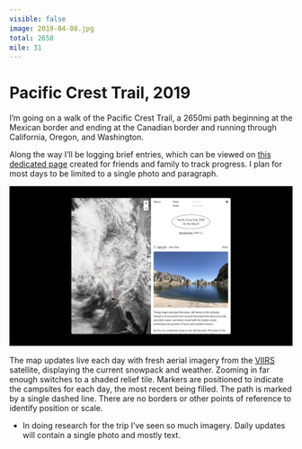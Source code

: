 ```yaml
---
visible: false
image: 2019-04-08.jpg
total: 2650
mile: 31
---
```


# Pacific Crest Trail, 2019

I’m going on a walk of the Pacific Crest Trail, a 2650mi path beginning at the Mexican border and ending at the Canadian border and running through California, Oregon, and Washington.

Along the way I’ll be logging brief entries, which can be viewed on [this dedicated page](/pct) created for friends and family to track progress. I plan for most days to be limited to a single photo and paragraph.

[![r:56.25](preview.jpg)](/pct)

<!-- more -->

The map updates live each day with fresh aerial imagery from the [VIIRS](https://ncc.nesdis.noaa.gov/VIIRS/) satellite, displaying the current snowpack and weather. Zooming in far enough switches to a shaded relief tile. Markers are positioned to indicate the campsites for each day, the most recent being filled. The path is marked by a single dashed line. There are no borders or other points of reference to identify position or scale.

- In doing research for the trip I’ve seen so much imagery. Daily updates will contain a single photo and mostly text.